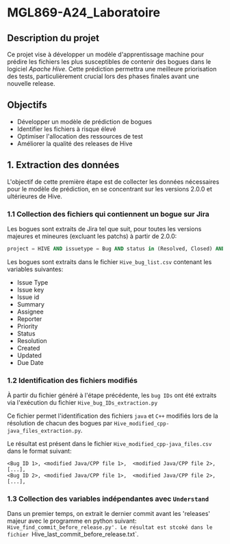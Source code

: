 # MGL869-A24_Laboratoire

## Description du projet
Ce projet vise à développer un modèle d'apprentissage machine pour prédire les fichiers les plus susceptibles de contenir des bogues dans le logiciel *Apache Hive*. Cette prédiction permettra une meilleure priorisation des tests, particulièrement crucial lors des phases finales avant une nouvelle release.


## Objectifs
- Développer un modèle de prédiction de bogues
- Identifier les fichiers à risque élevé
- Optimiser l'allocation des ressources de test
- Améliorer la qualité des releases de Hive

## 1. Extraction des données
L'objectif de cette première étape est de collecter les données nécessaires pour le modèle de prédiction, en se concentrant sur les versions 2.0.0 et ultérieures de Hive.

### 1.1 Collection des fichiers qui contiennent un bogue sur Jira

Les bogues sont extraits de Jira tel que suit, pour toutes les versions majeures et mineures (excluant les patchs) à partir de 2.0.0:

```sql
project = HIVE AND issuetype = Bug AND status in (Resolved, Closed) AND affectedVersion = X.Y.0
```

Les bogues sont extraits dans le fichier `Hive_bug_list.csv` contenant les variables suivantes:

- Issue Type
- Issue key
- Issue id
- Summary
- Assignee
- Reporter
- Priority
- Status
- Resolution
- Created
- Updated
- Due Date


### 1.2 Identification des fichiers modifiés

À partir du fichier généré à l'étape précédente, les `bug IDs` ont été extraits via l'exécution du fichier `Hive_bug_IDs_extraction.py`

Ce fichier permet l'identification des fichiers `java` et `C++` modifiés lors de la résolution de chacun des bogues par `Hive_modified_cpp-java_files_extraction.py`.

Le résultat est présent dans le fichier `Hive_modified_cpp-java_files.csv` dans le format suivant:

```CSV
<Bug ID 1>, <modified Java/CPP file 1>,  <modified Java/CPP file 2>, [...],
<Bug ID 2>, <modified Java/CPP file 1>,  <modified Java/CPP file 2>, [...],
```

### 1.3 Collection des variables indépendantes avec `Understand`

Dans un premier temps, on extrait le dernier commit avant les 'releases' majeur avec le programme en python suivant:
`Hive_find_commit_before_release.py'. Le résultat est stcoké dans le fichier `Hive_last_commit_before_release.txt`.



